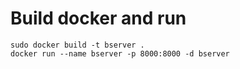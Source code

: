 # Build docker and run


```shell
sudo docker build -t bserver .
docker run --name bserver -p 8000:8000 -d bserver
```